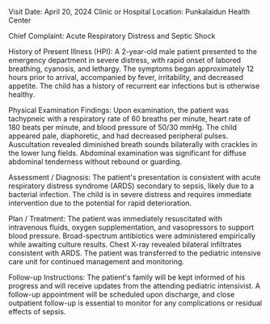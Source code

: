  Visit Date: April 20, 2024
Clinic or Hospital Location: Punkalaidun Health Center

Chief Complaint: Acute Respiratory Distress and Septic Shock

History of Present Illness (HPI): A 2-year-old male patient presented to the emergency department in severe distress, with rapid onset of labored breathing, cyanosis, and lethargy. The symptoms began approximately 12 hours prior to arrival, accompanied by fever, irritability, and decreased appetite. The child has a history of recurrent ear infections but is otherwise healthy.

Physical Examination Findings: Upon examination, the patient was tachypneic with a respiratory rate of 60 breaths per minute, heart rate of 180 beats per minute, and blood pressure of 50/30 mmHg. The child appeared pale, diaphoretic, and had decreased peripheral pulses. Auscultation revealed diminished breath sounds bilaterally with crackles in the lower lung fields. Abdominal examination was significant for diffuse abdominal tenderness without rebound or guarding.

Assessment / Diagnosis: The patient's presentation is consistent with acute respiratory distress syndrome (ARDS) secondary to sepsis, likely due to a bacterial infection. The child is in severe distress and requires immediate intervention due to the potential for rapid deterioration.

Plan / Treatment: The patient was immediately resuscitated with intravenous fluids, oxygen supplementation, and vasopressors to support blood pressure. Broad-spectrum antibiotics were administered empirically while awaiting culture results. Chest X-ray revealed bilateral infiltrates consistent with ARDS. The patient was transferred to the pediatric intensive care unit for continued management and monitoring.

Follow-up Instructions: The patient's family will be kept informed of his progress and will receive updates from the attending pediatric intensivist. A follow-up appointment will be scheduled upon discharge, and close outpatient follow-up is essential to monitor for any complications or residual effects of sepsis.